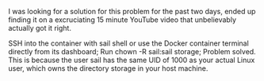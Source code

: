 I was looking for a solution for this problem for the past two days, ended up finding it on a excruciating 15 minute YouTube video that unbelievably actually got it right.

SSH into the container with sail shell or use the Docker container terminal directly from its dashboard;
Run chown -R sail:sail storage;
Problem solved.
This is because the user sail has the same UID of 1000 as your actual Linux user, which owns the directory storage in your host machine.
